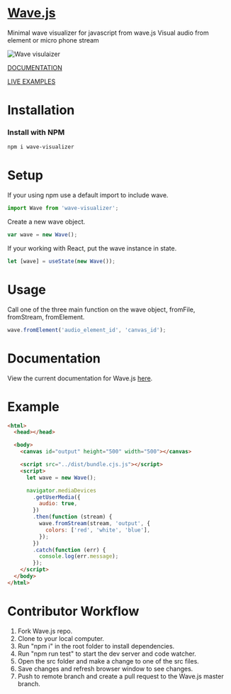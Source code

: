 # [Wave.js](https://foobar404.github.io/Wave.js/#/)

Minimal wave visualizer for javascript from wave.js
Visual audio from element or micro phone stream

![Wave visulaizer](wave-visualizer.png)

[DOCUMENTATION](https://foobar404.github.io/Wave.js/#/docs)

[LIVE EXAMPLES](https://foobar404.github.io/Wave.js/#/)

# Installation

<h3>Install with NPM</h3>

```html
npm i wave-visualizer
```

# Setup

<p>If your using npm use a default import to include wave.</p>

```javascript
import Wave from 'wave-visualizer';
```

<p>Create a new wave object.</p>

```javascript
var wave = new Wave();
```

<p>If your working with React, put the wave instance in state.</p>

```javascript
let [wave] = useState(new Wave());
```

# Usage

<p>Call one of the three main function on the wave object, fromFile, fromStream, fromElement.</p>

```javascript
wave.fromElement('audio_element_id', 'canvas_id');
```

# Documentation

<p>View the current documentation for Wave.js <a href="https://foobar404.github.io/Wave.js/#/docs" target="_blank">here</a>.</p>

<h1>Example</h1>

```html
<html>
  <head></head>

  <body>
    <canvas id="output" height="500" width="500"></canvas>

    <script src="../dist/bundle.cjs.js"></script>
    <script>
      let wave = new Wave();

      navigator.mediaDevices
        .getUserMedia({
          audio: true,
        })
        .then(function (stream) {
          wave.fromStream(stream, 'output', {
            colors: ['red', 'white', 'blue'],
          });
        })
        .catch(function (err) {
          console.log(err.message);
        });
    </script>
  </body>
</html>
```

# Contributor Workflow

<ol>
   <li>Fork Wave.js repo.</li>
   <li>Clone to your local computer.</li>
   <li>Run "npm i" in the root folder to install dependencies.</li>
   <li>Run "npm run test" to start the dev server and code watcher.</li>
   <li>Open the src folder and make a change to one of the src files.</li>
   <li>Save changes and refresh browser window to see changes.</li>
   <li>Push to remote branch and create a pull request to the Wave.js master branch.</li>
</ol>
